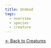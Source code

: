 ```yaml
---
title: Undead
tags:
  - overview
  - species
  - creature
---
```

[<- Back to Creatures](../../index.md)